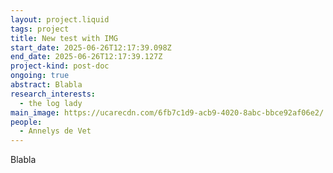 ```yaml
---
layout: project.liquid
tags: project
title: New test with IMG
start_date: 2025-06-26T12:17:39.098Z
end_date: 2025-06-26T12:17:39.127Z
project-kind: post-doc
ongoing: true
abstract: Blabla
research_interests:
  - the log lady
main_image: https://ucarecdn.com/6fb7c1d9-acb9-4020-8abc-bbce92af06e2/
people:
  - Annelys de Vet
---
```

Blabla